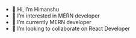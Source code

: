 - 👋 Hi, I’m Himanshu
- 👀 I’m interested in MERN developer
- 🌱 I’m currently MERN developer 
- 💞️ I’m looking to collaborate on React Developer


<!---
Himanshupiet/Himanshupiet is a ✨ special ✨ repository because its `README.md` (this file) appears on your GitHub profile.
You can click the Preview link to take a look at your changes.
--->

